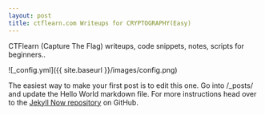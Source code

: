 ```yaml
---
layout: post
title: ctflearn.com Writeups for CRYPTOGRAPHY(Easy)
---
```

CTFlearn (Capture The Flag) writeups, code snippets, notes, scripts for beginners..


![_config.yml]({{ site.baseurl }}/images/config.png)

The easiest way to make your first post is to edit this one. Go into /_posts/ and update the Hello World markdown file. For more instructions head over to the [Jekyll Now repository](https://github.com/barryclark/jekyll-now) on GitHub.
